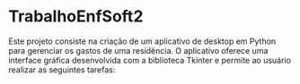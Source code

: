 # TrabalhoEnfSoft2
Este projeto consiste na criação de um aplicativo de desktop em Python para gerenciar os gastos de uma residência. O aplicativo oferece uma interface gráfica desenvolvida com a biblioteca Tkinter e permite ao usuário realizar as seguintes tarefas:
